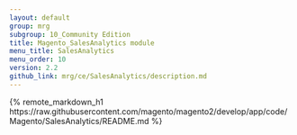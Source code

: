 ```yaml
---
layout: default
group: mrg
subgroup: 10_Community Edition
title: Magento_SalesAnalytics module
menu_title: SalesAnalytics
menu_order: 10
version: 2.2
github_link: mrg/ce/SalesAnalytics/description.md
---
```


<div class="no-h1">
{% remote_markdown_h1 https://raw.githubusercontent.com/magento/magento2/develop/app/code/Magento/SalesAnalytics/README.md %}
</div>